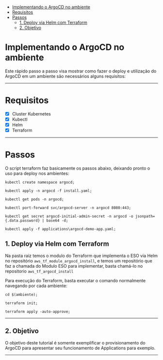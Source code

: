 - [Implementando o ArgoCD no ambiente](#implementando-o-argocd-no-ambiente)
- [Requisitos](#requisitos)
- [Passos](#passos)
  - [1.  Deploy via Helm com Terraform](#1--deploy-via-helm-com-terraform)
  - [2. Objetivo](#2-objetivo)

# Implementando o ArgoCD no ambiente

Este rápido passo a passo visa mostrar como fazer o deploy e utilização do ArgoCD em um ambiente são necessários alguns requisitos:

---

# Requisitos

- [x] Cluster Kubernetes
- [x] Kubectl
- [x] Helm
- [x] Terraform

---

# Passos

O script terraform faz basicamente os passos abaixo, deixando pronto o uso para deploy nos ambientes:

```
kubectl create namespace argocd;

kubectl apply -n argocd -f install.yaml;

kubectl get pods -n argocd;

kubectl port-forward svc/argocd-server -n argocd 8080:443;

kubectl get secret argocd-initial-admin-secret -n argocd -o jsonpath={.data.password} | base64 -d;

kubectl apply -f applications\argocd-demo-app.yaml;
```

## 1.  Deploy via Helm com Terraform

Na pasta raiz temos o modulo do Terraform que implementa o ESO via Helm no repositório `aws_tf_module_argocd_install`, e temos um repositório que faz a chamada do Modulo ESO para implementar, basta chamá-lo no repositorio `aws_tf_argocd_install`

Para execução do Terraform, basta executar o comando normalmente navegando por cada ambiente:

```
cd $(ambiente);

terraform init;

terraform apply -auto-approve;
```

---

## 2. Objetivo

O objetivo deste tutorial é somente exemplificar o provisionamento do ArgoCD para apresentar seu funcionamento de Applications para exemplo.

---